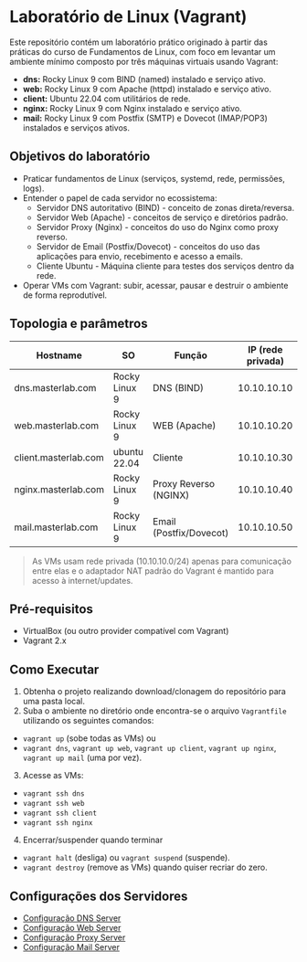 # Laboratório de Linux (Vagrant)

Este repositório contém um laboratório prático originado à partir das práticas do curso de Fundamentos de Linux, com foco em levantar um ambiente mínimo composto por três máquinas virtuais usando Vagrant:

- **dns:** Rocky Linux 9 com BIND (named) instalado e serviço ativo.
- **web:** Rocky Linux 9 com Apache (httpd) instalado e serviço ativo.
- **client:** Ubuntu 22.04 com utilitários de rede.
- **nginx:** Rocky Linux 9 com Nginx instalado e serviço ativo.
- **mail:** Rocky Linux 9 com Postfix (SMTP) e Dovecot (IMAP/POP3) instalados e serviços ativos.

## Objetivos do laboratório

- Praticar fundamentos de Linux (serviços, systemd, rede, permissões, logs).
- Entender o papel de cada servidor no ecossistema:
  - Servidor DNS autoritativo (BIND) - conceito de zonas direta/reversa.
  - Servidor Web (Apache) - conceitos de serviço e diretórios padrão.
  - Servidor Proxy (Nginx) - conceitos do uso do Nginx como proxy reverso.
  - Servidor de Email (Postfix/Dovecot) - conceitos do uso das aplicações para envio, recebimento e acesso a emails.
  - Cliente Ubuntu - Máquina cliente para testes dos serviços dentro da rede.
- Operar VMs com Vagrant: subir, acessar, pausar e destruir o ambiente de forma reprodutível.

## Topologia e parâmetros

| Hostname              | SO            | Função                  | IP (rede privada) |
| --------------------- | ------------- | ----------------------- | ----------------- |
| dns.masterlab.com     | Rocky Linux 9 | DNS (BIND)              | 10.10.10.10       |
| web.masterlab.com     | Rocky Linux 9 | WEB (Apache)            | 10.10.10.20       |
| client.masterlab.com  | ubuntu 22.04  | Cliente                 | 10.10.10.30       |
| nginx.masterlab.com   | Rocky Linux 9 | Proxy Reverso (NGINX)   | 10.10.10.40       |
| mail.masterlab.com    | Rocky Linux 9 | Email (Postfix/Dovecot) | 10.10.10.50       |

> As VMs usam rede privada (10.10.10.0/24) apenas para comunicação entre elas e o adaptador NAT padrão do Vagrant é mantido para acesso à internet/updates.

## Pré-requisitos

- VirtualBox (ou outro provider compatível com Vagrant)
- Vagrant 2.x

## Como Executar

1. Obtenha o projeto realizando download/clonagem do repositório para uma pasta local.
2. Suba o ambiente no diretório onde encontra-se o arquivo ```Vagrantfile``` utilizando os seguintes comandos:
  - ```vagrant up``` (sobe todas as VMs) ou
  - ```vagrant dns```, ```vagrant up web```, ```vagrant up client```, ```vagrant up nginx```, ```vagrant up mail``` (uma por vez).
3. Acesse as VMs:
  -  ```vagrant ssh dns```
  -  ```vagrant ssh web```
  -  ```vagrant ssh client```
  -  ```vagrant ssh nginx```
4. Encerrar/suspender quando terminar
  - ```vagrant halt``` (desliga) ou ```vagrant suspend``` (suspende).
  - ```vagrant destroy``` (remove as VMs) quando quiser recriar do zero.

## Configurações dos Servidores

- [Configuração DNS Server](docs/DNSSERVER.MD)
- [Configuração Web Server](docs/WEBSERVER.MD)
- [Configuração Proxy Server](docs/PROXYSERVER.MD)
- [Configuração Mail Server](docs/MAILSERVER.MD)